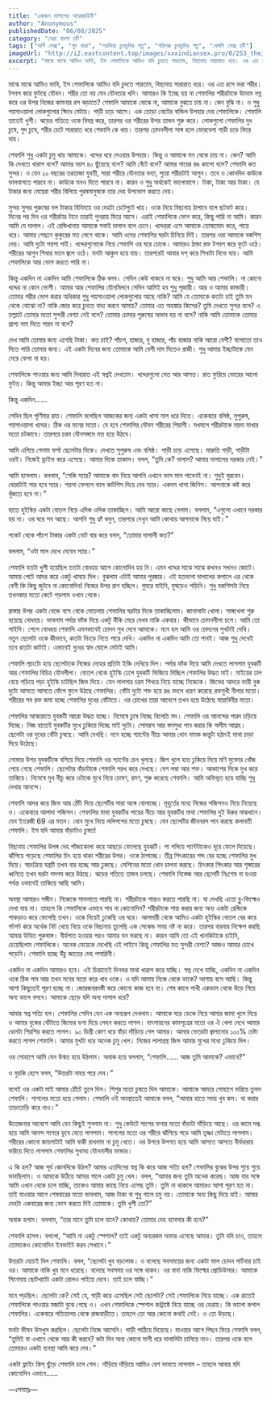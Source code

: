```yaml
---
title: "একজন দালালের আত্মকাহিনী"
author: "Anonymous"
publishedDate: "06/08/2025"
category: "সেরা বাংলা চটি"
tags: ["অর্গি সেক্স", "গুদ মারা", "পরকিয়া চুদাচুদির গল্প", "পরিপক্ক চুদাচুদির গল্প", "বেঙ্গলি সেক্স চটি"]
imageUrl: "http://i2.eastcontent.top/images/xxxindiansex.pro/0/253_their_naked.jpg"
excerpt: "মাঝে মাঝে আমিও ভাবি, ইস শেফালিকে আমিও যদি চুদতে পারতাম, বিছানায় সারারাত ধরে। ওর এত রসে ভরা শরীর। টগবগ করে ফুটছে যৌবন। শরীর তো নয় যেন যৌনতার খনি। আমারও কি ইচ্ছে হয় না শেফালির শরীরটাকে উদোম নগ্ন করে ওর..."
---
```


মাঝে মাঝে আমিও ভাবি, ইস শেফালিকে আমিও যদি চুদতে পারতাম, বিছানায় সারারাত ধরে। ওর এত রসে ভরা শরীর। টগবগ করে ফুটছে যৌবন। শরীর তো নয় যেন যৌনতার খনি। আমারও কি ইচ্ছে হয় না শেফালির শরীরটাকে উদোম নগ্ন করে ওর উপর নিজের কামনার রস ঝড়াতে? শেফালি আমাকে বোঝে না, আমাকে বুঝতে চায় না। কেন বুঝি না। ও শুধু পয়সাওয়ালা লোকগুলোর ক্ষিধে মেটায়। গাড়ী চড়ে আসে। এক তোড়া নোটের বান্ডিল উপহার দেয় শেফালিকে। শেফালি তাতেই খুশী। ঝড়ের গতিতে ওকে বিবস্ত্র করে, তারপর ওর শরীরের উপর তান্ডব শুরু করে। লোকগুলো শেফালির দুধ চুষে, গুদ চুষে, শরীর চেটে সারারাত ধরে শেফালি কে খায়। তারপর চোদনলীলা সাঙ্গ হলে ভোরবেলা গাড়ী চড়ে ফিরে যায়।


শেফালি শুধু একটা চুমু খায় আমাকে। খদ্দের ধরে দেওয়ার উপহার। কিন্তু ও আমাকে মন থেকে চায় না। কেন? আমি কি দেখতে খারাপ বলে? আমার বয়স ৪০ ছুঁয়েছে বলে? আমি বেঁটে বলে? আমার গায়ের রঙ কালো বলে? শেফালি কত সুন্দর। ও যেন ২০ বছরের তরতাজা যুবতী, সারা শরীরে যৌনতার বন্যা, পুরো শরীরটাই আগুন। তবে ও কোনদিন কাউকে ভালবাসতে পারবে না। কাউকে মনও দিতে পারবে না। কারন ও শুধু অর্থকেই ভালোবাসে। টাকা, টাকা আর টাকা। যে টাকার জন্য মেয়েরা শরীর বিলিয়ে পুরষমানুষকে তার দেহ উপভোগ করতে দেয়।


সুন্দর সুন্দর পুরুষের দল টাকার বিনিময়ে ওর দেহটা চেটেপুটে খায়। ওকে নিয়ে বিছানায় ঠাপাবে বলে ছটফট করে। দিনের পর দিন ওর শরীরটার টানে তারাই পুনরায় ফিরে আসে। এরাই শেফালিকে ভোগ করে, কিন্তু পারি না আমি। কারন আমি যে দালাল। এই রেন্ডিখানায় আমাকে সবাই দালাল বলে চেনে। খদ্দেররা এসে আমাকে তোষামোদ করে, পায়ে ধরে। আমার পেছনে কুকুরের মত লেগে থাকে। আমি ওদের শেফালির ঘরটা চিনিয়ে দিই। তারপর ওরা আমাকে বকশিস্ দেয়। আমি দুটো পয়সা পাই। খদ্দেরগুলোকে নিয়ে শেফালি ওর ঘরে ঢোকে। আমারও ঠান্ডা রক্ত টগবগ করে ফুটে ওঠে। শরীরের আগুন শিখার মতন জ্বলে ওঠে। মনটা আকুল হয়ে যায়। তারপরেই আবার দপ্ করে শিখাটা নিভে যায়। আমি শেফালিকে আর ভোগ করতে পারি না।


কিন্তু একদিন না একদিন আমি শেফালিকে ঠিক বলব। সেদিন কেউ থাকবে না ঘরে। শুধু আমি আর শেফালি। না কোনো খদ্দের না কোন ভোগী। আমার আর শেফালির যৌনমিলনে সেদিন আমিই হব শুধু পূজারী। আর ও আমার কান্ডারী। তোমার শরীর ভোগ করার অধিকার শুধু পয়সাওয়ালা লোকগুলোর আছে নাকি? আমি যে তোমাকে কতটা চাই তুমি মন থেকে বোঝো না? নাকি জোর করে চুদতে বাধ্য করবে আমায়? তোমার এত অহঙ্কার কিসের? তুমি দেখতে সুন্দর বলে? এ তল্লাটে তোমার মতো সুন্দরী বেশ্যা নেই বলে? তোমার চোদার পুরুষের অভাব হয় না বলে? নাকি আমি তোমাকে তোমার প্রাপ্য দাম দিতে পারব না বলে?


দেখ আমি তোমার জন্য এনেছি টাকা। কত চাই? পাঁচশ, হাজার, দু হাজার, পাঁচ হাজার নাকি আরো বেশী? বলোতো তাও দিতে পারি তোমার জন্য। এই একটা দিনের জন্য তোমাকে আমি বেশী দাম দিতেও রাজী। শুধু আমার ইচ্ছাটাকে যেন মেরে ফেলা না হয়।


শেফালিকে পাওয়ার জন্য আমি দিবারাত এই স্বপ্নই দেখতাম। খদ্দেরগুলো যেত আর আসত। রাত ফুরিয়ে ভোরের আলো ফুটত। কিন্তু আমার ইচ্ছা আর পূরণ হত না।


কিন্তু একদিন……


সেদিন ছিল পূর্ণিমার রাত। শেফালি বলেছিল আজকের জন্য একটা খাসা মাল ধরে দিতে। একেবারে বলিষ্ঠ, সুপুরুষ, পয়সাওয়ালা খদ্দের। ঠিক ওর মনের মতো। যে হবে শেফালির যৌবন শরীরের পিয়াসী। মখমলে শরীরটাকে ময়দা মাখার মতো চটকাবে। তারপরে চরম যৌনসঙ্গমে মত্ত হয়ে উঠবে।


আমি এগিয়ে গেলাম ফর্সা ছেলেটার দিকে। দেখতে সুপুরুষ এবং বলিষ্ঠ। গাড়ী চড়ে এসেছে। মারুতি গাড়ী, গাড়ীটা ওরই। নিজেই ড্রাইভ করে এসেছে। আমার দিকে তাকাল। বলল, “তুমি কে? দালাল? আমার দালালের দরকার নেই।”


আমি হাসলাম। বললাম, “সেকি স্যার? আমাকে বাদ দিয়ে আপনি এখানে ভাল মাল পাবেনই না। শুধুই ঘুরবেন। ঘোরাটাই সার হবে স্যার। পয়সা ফেললে ভাল কাটপিস দিয়ে দেব স্যার। একদম খাসা জিনিস। আপনাকে কষ্ট করে খুঁজতে হবে না।”


হাতে হুইস্কির একটা বোতল নিয়ে এদিক ওদিক তাকাচ্ছিল। আমি আরো কাছে গেলাম। বললাম, “এগুলো এখানে দরকার হয় না। ওর ঘরে সব আছে। আপনি শুধু হ্যাঁ বলুন, তারপরে দেখুন আমি কোথায় আপনাকে নিয়ে যাই।”


পকেট থেকে পাঁচশ টাকার একটা নোট বার করে বলল, “তোমার দালালী কত?”


বললাম, “ওটা মাল দেখে দেবেন স্যার।”


শেফালি যতটা খুশী হয়েছিল ততটা বোধহয় আগে কোনোদিন হয় নি। এমন খদ্দের মাঝে সাঝে কখনও সখনও জোটে। আমার পেটে আদর করে একটু খামচে দিল। বুঝলাম এটাই আমার পুরষ্কার। এই হতভাগা দালালের কপালে এর থেকে বেশী কি কিছু জুটবে না কোনোদিন! নিজের উপর রাগ হচ্ছিল। গুমরে যাইনি, মুষড়েও পড়িনি। শুধু বকশিসটা নিয়ে তখনকার মতো কেটে পড়লাম ওখান থেকে।


রাস্তার উপর একটা বেঞ্চে বসে থেকে দোতলায় শেফালির ঘরটার দিকে তাকাচ্ছিলাম। জানালাটা খোলা। সাঙ্গখেলা শুরু হয়েছে বোধহয়। ভাবলাম পর্দার ফাঁক দিয়ে একটু উঁকি মেরে দেখব নাকি একবার। কীভাবে চোদনলীলা চলে। আমি তো পাইনি। পেলে বোধহয় শেফালি এমনভাবেই চোদন সুখ দেবে আমাকে। মনে হল আমি ওর চোদনের সুখটাই দেখি। নতুন ছেলেটা ওকে কীভাবে, কতটা নিংড়ে নিতে পারে দেখি। একদিন না একদিন আমি তো পাবই। আজ শুধু দেখেই তবে রাতটা কাটাই। এভাবেই দুধের স্বাদ ঘোলে মেটাই আমি।


শেফালি ল্যাংটো হয়ে ছেলেটাকে নিজের দেহের প্রতিটা ইঞ্চি দেখিয়ে দিল। পর্দার ফাঁক দিয়ে আমি দেখতে লাগলাম যুবকটি আর শেফালির বিচিত্র যৌনলীলা। বোতল থেকে হুইস্কি ঢেলে যুবকটি ভিজিয়ে দিচ্ছিল শেফালির উদ্ধত মাই। মাইয়ের ঢাল বেয়ে গড়িয়ে পড়া হুইস্কি চাটছিল জিভ দিয়ে। যেন লালসার চরম শিখরে নিয়ে যাচ্ছে নিজেকে। জিভের আদরে ভারী বুক দুটো আসতে আসতে ফেঁপে ফুলে উঠছে শেফালির। বোঁটা দুটো শক্ত হয়ে রঙ বদলে ধারণ করেছে রক্তমুখী নীলার মতো। শরীরের সব রক্ত জমা হচ্ছে শেফালির দুধের বোঁটাতে। ওর চোখের তারা আবেশে তখন হয়ে উঠেছে মায়াবিনীর মতো।


শেফালির আস্কারাতে যুবকটী আরো উদ্ধত হচ্ছে। নিমেষে চুষে নিচ্ছে বিলেতি মদ। শেফালি ওর আনন্দের পারদ চড়িয়ে দিচ্ছে। নিজ হাতেই যুবকটির মুখে ঢুকিয়ে দিচ্ছে মাই দুটো। সোমরস আর স্তনসুধা পান করার কি অসীম আগ্রহ। ছেলেটা ওর দুধের বোঁটা চুষছে। আমি দেখছি। মনে হচ্ছে প্যান্টের নীচে আমার ধোন নামক জন্তুটা হঠাৎই মাথা চাড়া দিয়ে উঠেছে।


সোফার উপর যুবকটিকে বসিয়ে দিয়ে শেফালি ওর প্যান্টের চেন খুলছে। জিপ খুলে হাত ঢুকিয়ে দিয়ে মণি মুক্তোর খোঁজ পেয়ে গেছে শেফালি। ছেলেটার বাঁড়াটাকে শেফালি পরখ করে দেখছে। বেশ লম্বা আর শক্ত। আকাশের দিকে মুখ করে তাকিয়ে। নিমেষে মুখ নীচু করে ওটাকে মুখে নিয়ে চোষণ, রমণ, শুরু করেছে শেফালি। আমি অভিভূত হয়ে যাচ্ছি শুধু দেখার আনন্দে।


শেফালি আদর করে জিভ আর ঠোঁট দিয়ে ছেলেটির সারা অঙ্গে বোলাচ্ছে। মূহুর্তের মধ্যে নিজের পজিসনও নিয়ে নিয়েছে ও। একেবারে আলাদা পজিসন। শেফালির মাথা যুবকটির পায়ের নীচে আর যূবকটির মাথা শেফালির দুই উরুর মাঝখানে। যেন ইংরেজী 69 এর মতন। ধোন মুখে নিয়ে ললিপপের মতো চুষছে। যেন ছেলেটির জীবনরস পান করছে কলাবতী শেফালি। ইস যদি আমার বাঁড়াটাও চুষত!


বিছানায় শেফালির উলঙ্গ দেহ পাঁজাকোলা করে আছড়ে ফেলেছে যুবকটি। পা গলিয়ে প্যান্টটাকেও দূরে ফেলে দিয়েছে। ঝাঁপিয়ে পড়েছে শেফালির চিৎ হয়ে থাকা শরীরের উপর। ওকে ঠাপাচ্ছে। তীব্র শিৎকারের শব্দ বের হচ্ছে শেফালির মুখ দিয়ে। স্বয়ংক্রিয় যন্ত্রটি তখন বার হচ্ছে আর ঢুকছে। মেশিনের মতো ধোন চালনা করছে। চিৎকার শিৎকার আর শৃঙ্গারের ধ্বনিতে তখন ঘরটা গমগম করে উঠছে। ঝড়ের গতিতে তান্ডব চলছে। শেফালি নিস্তেজ আর ছেলেটি নিঃশেষ না হওয়া পর্যন্ত ওভাবেই তাকিয়ে আছি আমি।


অবস্থা আমারও সঙ্গীন। নিজেকে সামলাতে পারছি না। শরীরটাকে শান্তও করতে পারছি না। যা দেখছি এতো ব্লু-ফিল্মেও দেখা যায় না। তাহলে কি শেফালিকে এভাবে পাব না কোনোদিন? শরীরটাকে শান্ত করার জন্য অন্য একটা রেন্ডিকে পাকড়াও করে ফেলেছি তখন। ওকে নিয়েই ঢুকেছি ওর ঘরে। আলমারী থেকে আমিও একটা হুইস্কির বোতল বের করে গটগট করে অর্ধেক নিট খেয়ে নিয়ে ওকে বিছানায় তুলেছি এক সেকেন্ড সময় নষ্ট না করে। তারপর বারবার নিক্ষেপ করছি আমার উত্থিত পুরুষাঙ্গ। বীর্যপাত হওয়ার পরও আমার মন ভরছে না। কারন আমি তো এই খানকিটাকে চাইনি, চেয়েছিলাম শেফালিকে। অনেক মেয়েকে দেখেছি এই লাইনে কিন্তু শেফালির মত সুন্দরী বেশ্যা? আজও আমার চোখে পড়েনি। শেফালি হচ্ছে উঁচু জাতের দেহ পসারিনী।


একদিন না একদিন আমারও হবে। এই চিন্তাতেই দিনভর মাথা খারাপ করে যাচ্ছি। স্বপ্ন দেখে যাচ্ছি, একদিন না একদিন ওকে ঠিক পাব আর তখন মনের মতো করে খাব ওকে। ও যদি আমায় নিজে থেকে ডাকে? আশায় বসে আছি। কিন্তু আশা কিছুতেই পূরণ হচ্ছে না। জোরজবরদস্তী করে কোনো কাজ হবে না। শেষ কালে পাখী একডাল থেকে উড়ে গিয়ে অন্য ডালে বসবে। আমাকে ছেড়ে যদি অন্য দালাল ধরে?


আমার স্বপ্ন সত্যি হল। শেফালির সেদিন যেন এক অন্যরূপ দেখলাম। আমাকে ঘরে ডেকে নিয়ে আমার জামা খুলে দিয়ে ও আমার বুকের বোঁটাতে জিভের ডগা দিয়ে লেহন করতে লাগল। বাৎসায়নের কামসূত্রের মতো ওর ঐ খেলা দেখে আমার ধোনটা শিরশির করতে লাগল। ৯০ ডিগ্রী কোণ ধরে বাঁড়া দাঁড়িয়ে গেল আমার। আমার ভেতরটা জ্বালানোর ১০০% চেষ্টা করতে লাগল শেফালি। আমার মুখটা ধরে অনেক চুমু খেল। নিজের লালাগ্রন্থ জিভ আমার মুখের মধ্যে ঢুকিয়ে দিল।


ওর সোহাগে আমি যেন উন্মত্ত হয়ে উঠলাম। অবাক হয়ে বললাম, “শেফালি…… আজ তুমি আমাকে? এভাবে?”


ও মুচকি হেসে বলল, “উত্তরটা নাহয় পরে দেব।”


বলেই ওর একটা মাই আমার ঠোঁটে তুলে দিল। শিশুর মতো চুষতে দিল আমাকে। আমাকে আদরে সোহাগে ভরিয়ে তুলল শেফালি। পাগলের মতো হয়ে গেলাম। শেফালি ওই অবস্থাতেই আমাকে বলল, “আমার হাতে সময় খুব কম। যা করার তাড়াতাড়ি করে নাও।”


উত্তেজনার আবেশে আমি যেন কিছুই শুনলাম না। শুধু কেউটে সাপের ফনার মতো বাঁড়াটা দাঁড়িয়ে আছে। ওর কামে দগ্ধ হয়ে আমি আনন্দ সাগরে ডুবে যেতে লাগলাম। পাগলের মতো ওর শরীরে ঝাঁপিয়ে পড়ে আমি তৃষ্ণা মেটাতে লাগলাম। শরীরের কোনো জায়গাটাই আমি বাকী রাখলাম না চুমু খেতে। ওর উপরে উপগত হয়ে আমি আসতে আসতে বীর্যধারায় ভরিয়ে দিতে লাগলাম শেফালির সুখময় যৌননালীর ভান্ডার।


এ কি হল? আজ সূর্য কোনদিকে উঠল? আমার এতদিনের স্বপ্ন কি করে আজ সত্যি হল? শেফালির বুকের উপর শুয়ে শুয়ে ভাবছিলাম। ও আমাকে উঠিয়ে আমার গালে একটা চুমু খেল। বলল, “আমার জন্য তুমি অনেক করেছ। আজ যার সঙ্গে আমি এখান থেকে চলে যাচ্ছি, তাকেও আমার কাছে নিয়ে এসেছ তুমি। তুমি না থাকলে আমারও আশা পূরণ হত না। তাই যাওয়ার আগে শেষবারের মতো ভাবলাম, আজ টাকা বা শুধু গালে চমু নয়। তোমাকে অন্য কিছু দিয়ে যাই। আমার দেহটা একবারের জন্য ভোগ করতে দি‌ই তোমাকে। তুমি খুশী তো?”


অবাক হলাম। বললাম, “তার মানে তুমি চলে যাবে? কোথায়? তোমার দেহ ব্যাবসার কী হবে?”


শেফালি হাসল। বললো, “আমি না একটু স্পেশাল? তাই একটু অন্যরকম অফার এসেছে আমার। তুমি যদি চাও, তাহলে তোমাকেও কোনোদিন ইনভাইট করব সেখানে।”


উত্তরটা যেচেই দিল শেফালি। বলল, “ছেলেটা খুব বড়লোক। ও বলেছে সবসময়ের জন্য একটা ভাল চোদন পার্টনার চাই ওর। আমাকে নাকি খুব মনে ধরেছে। বলেছে সবসময় ওর সঙ্গে থাকব। ওর বাবা নাকি ফিল্মের প্রোডিউসার। আমাকে সিনেমায় ছোটখাটো একটা রোলও পাইয়ে দেবে। তাই চলে যাচ্ছি।”


মনে পড়ছিল। ছেলেটা কে? সেই যে, গাড়ী করে এসেছিল সেই ছেলেটা? সেই শেফালিকে নিয়ে যাচ্ছে। এক রাতেই শেফালিকে পাওয়ার মজাটা বুঝে গেছে ও। এখন শেফালিকে স্পেশাল কন্ট্রাক্টে নিয়ে যাচ্ছে ওর ডেরায়। কি ভালো কপাল শেফালির। একেবারে পতিতালয় থেকে রাজবাড়ীতে। তাহলে তো আর কোনো কথাই নেই। ও তো উড়ছে।


মনটা ভীষন উসখুস করছিল। ছেলেটা নিজে আসেনি। গাড়ী পাঠিয়ে দিয়েছে। যাওয়ার আগে পিছন ফিরে শেফালি বলল, “তুমিই বা এখানে থেকে আর কী করবে? কটা দিন অন্য কোনো মাগী ধরে দালালিটা চালিয়ে নাও। তারপর ওকে বলে তোমারও একটা ব্যবস্থা আমি করে দেব।”


একটা ফ্লাইং কিস্ ছুঁড়ে শেফালি চলে গেল। দাঁড়িয়ে দাঁড়িয়ে আমিও বেশ ভাবতে লাগলাম – তাহলে আবার যদি কোনোদিন এভাবে……


—ঃসমাপ্তঃ—
